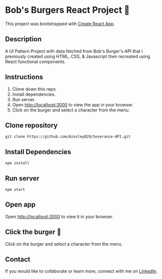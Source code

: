 # Bob's Burgers React Project 🍔 

This project was bootstrapped with [Create React App](https://github.com/facebook/create-react-app).

## Description 

A UI Pattern Project with data fetched from Bob's Burger's API that I previously created using HTML, CSS, & Javascript then recreated using React functional components. 

## Instructions

1. Clone down this repo.
2. Install dependencies.
3. Run server.
4. Open [http://localhost:3000](http://localhost:3000) to view the app in your browser.
4. Click on the burger and select a character from the menu.

## Clone repository

```
git clone https://github.com/AinsleyB29/Severance-API.git
```

## Install Dependencies

```
npm install
```

## Run server

`npm start`

## Open app

Open [http://localhost:3000](http://localhost:3000) to view it in your browser.

## Click the burger 🍔
Click on the burger and select a character from the menu.

## Contact
If you would like to collaborate or learn more, connect with me on [LinkedIn](https://www.linkedin.com/in/ainsleybrundage/). 
